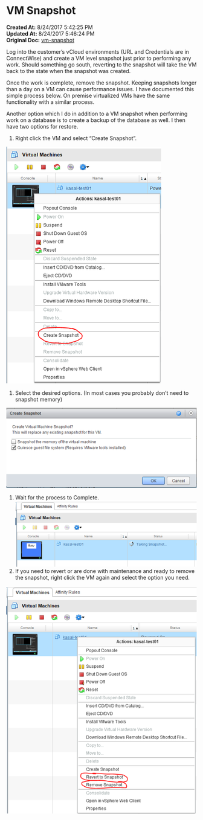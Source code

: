 # VM Snapshot

**Created At:** 8/24/2017 5:42:25 PM  
**Updated At:** 8/24/2017 5:46:24 PM  
**Original Doc:** [vm-snapshot](https://docs.jbase.com/36040-migration-knowledge-base/vm-snapshot)  


Log into the customer’s vCloud environments (URL and Credentials are in ConnectWise) and create a VM level snapshot just prior to performing any work. Should something go south, reverting to the snapshot will take the VM back to the state when the snapshot was created.

Once the work is complete, remove the snapshot. Keeping snapshots longer than a day on a VM can cause performance issues. I have documented this simple process below. On premise virtualized VMs have the same functionality with a similar process.

Another option which I do in addition to a VM snapshot when performing work on a database is to create a backup of the database as well. I then have two options for restore.

1. Right click the VM and select “Create Snapshot”.


![vm-snapshot: img1](./img1.png)

1. Select the desired options. (In most cases you probably don’t need to snapshot memory)


![vm-snapshot: img2](./img2.png)

1. Wait for the process to Complete.![vm-snapshot: img3](./img3.png)
2. If you need to revert or are done with maintenance and ready to remove the snapshot, right click the VM again and select the option you need.


![vm-snapshot: img4](./img4.png)
